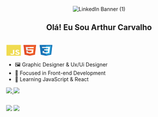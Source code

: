 
<div align="center">
  
![LinkedIn Banner (1)](https://media.licdn.com/dms/image/D4D16AQGNAuVrZOmsSg/profile-displaybackgroundimage-shrink_350_1400/0/1682272531861?e=1706745600&v=beta&t=KS8oC24o7--oFccBhTdZgdxxu3GtlH-_Ln-DEpkAC_I)
  

## Olá! Eu Sou Arthur Carvalho
</div>

 
  <div style="display: inline_block"><br>
  <img align="center" alt="Art-Js" height="30" width="40" src="https://raw.githubusercontent.com/devicons/devicon/master/icons/javascript/javascript-plain.svg">
  <img align="center" alt="Art-HTML" height="30" width="40" src="https://raw.githubusercontent.com/devicons/devicon/master/icons/html5/html5-original.svg">
  <img align="center" alt="Art-CSS" height="30" width="40" src="https://raw.githubusercontent.com/devicons/devicon/master/icons/css3/css3-original.svg">

 

</div>

- 🖼️ Graphic Designer & Ux/Ui Designer 
- 🔭 Focused in Front-end Development
- 🌱 Learning JavaScript & React


<div style="display: inline_block">
  <a href="https://github.com/arTiwnl">
  <img height="150em" src="https://github-readme-stats.vercel.app/api?username=arTiwnl&show_icons=true&theme=dark&include_all_commits=true&count_private=true"/>
  <img height="150em" src="https://github-readme-stats.vercel.app/api/top-langs/?username=arTiwnl&layout=compact&langs_count=7&theme=dark"/>


  ##
  
<div style="display: inline_block"> 
  <a href = "mailto:contatocarvalhoarthur@gmail.com"><img src="https://img.shields.io/badge/-Gmail-%23333?style=for-the-badge&logo=gmail&logoColor=white" target="_blank"></a>
  <a href="https://www.linkedin.com/in/arthur-iwnl/" target="_blank"><img src="https://img.shields.io/badge/-LinkedIn-%230077B5?style=for-the-badge&logo=linkedin&logoColor=white" target="_blank"></a> 


</div>
